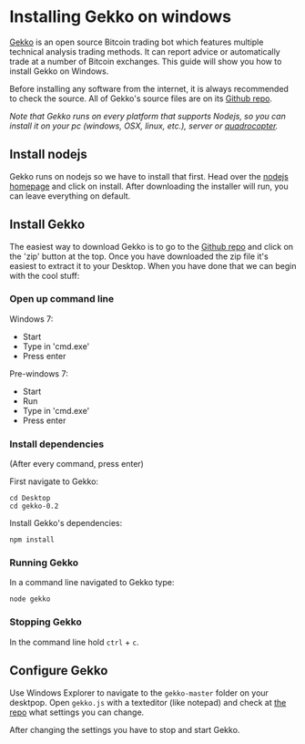 # Installing Gekko on windows

[Gekko](https://github.com/askmike/gekko/) is an open source Bitcoin trading bot which features multiple technical analysis trading methods. It can report advice or automatically trade at a number of Bitcoin exchanges. This guide will show you how to install Gekko on Windows. 

Before installing any software from the internet, it is always recommended to check the source. All of Gekko's source files are on its [Github repo](https://github.com/askmike/gekko/).

*Note that Gekko runs on every platform that supports Nodejs, so you can install it on your pc (windows, OSX, linux, etc.), server or [quadrocopter](https://speakerdeck.com/felixge/node-dot-js-quadcopter-programming).*


## Install nodejs

Gekko runs on nodejs so we have to install that first. Head over the [nodejs homepage](http://nodejs.org/) and click on install. After downloading the installer will run, you can leave everything on default.

## Install Gekko

The easiest way to download Gekko is to go to the [Github repo](https://github.com/askmike/gekko) and click on the 'zip' button at the top. Once you have downloaded the zip file it's easiest to extract it to your Desktop. When you have done that we can begin with the cool stuff:

### Open up command line

Windows 7:

* Start 
* Type in 'cmd.exe'
* Press enter

Pre-windows 7:

* Start
* Run
* Type in 'cmd.exe'
* Press enter

### Install dependencies

(After every command, press enter)

First navigate to Gekko:

    cd Desktop
    cd gekko-0.2
    
Install Gekko's dependencies:

    npm install
    
### Running Gekko

In a command line navigated to Gekko type:

    node gekko
    
### Stopping Gekko

In the command line hold `ctrl` + `c`.
    
## Configure Gekko

Use Windows Explorer to navigate to the `gekko-master` folder on your desktpop. Open `gekko.js` with a texteditor (like notepad) and check at [the repo](https://github.com/askmike/gekko#install) what settings you can change.

After changing the settings you have to stop and start Gekko.